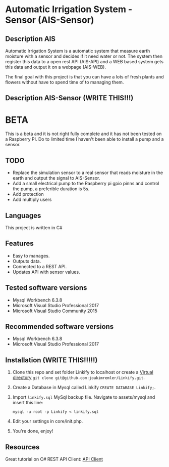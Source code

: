# Automatic Irrigation System - Sensor (AIS-Sensor)

## Description AIS
Automatic Irrigation System is a automatic system that measure earth moisture with a sensor and decides if it need water or not.
The system then register this data to a open rest API (AIS-API) and a WEB based system gets this data and output it on a webpage (AIS-WEB).

The final goal with this project is that you can have a lots of fresh plants and flowers without have to spend time of to managing them.

## Description AIS-Sensor (WRITE THIS!!!)




# BETA
This is a beta and it is not right fully complete and it has not been tested on a Raspberry PI.
Do to limited time I haven't been able to install a pump and a sensor.  

## TODO
* Replace the simulation sensor to a real sensor that reads moisture in the earth and output the signal to AIS-Sensor.
* Add a small electrical pump to the Raspberry pi gpio pinns and control the pump, a preferible duration is 5s.
* Add protection
* Add multiply users

## Languages
This project is written in C#

## Features
* Easy to manages.
* Outputs data.
* Connected to a REST API.
* Updates API with sensor values.


## Tested software versions
* Mysql Workbench 6.3.8
* Microsoft Visual Studio Professional 2017
* Microsoft Visual Studio Community 2015

## Recommended software versions
* Mysql Workbench 6.3.8
* Microsoft Visual Studio Professional 2017

## Installation (WRITE THIS!!!!!)
1. Clone this repo and set folder Linkify to localhost or create a [Virtual directory](https://en.wikipedia.org/wiki/Virtual_directory)
  `git clone git@github.com:joakimremler/Linkify.git`.

2. Create a Database in Mysql called Linkify `CREATE DATABASE Linkify;`.

3. Import `linkify.sql` MySql backup file. Navigate to assets/mysql and insert this line:

    `mysql -u root -p Linkify < linkify.sql`

4. Edit your settings in core/init.php.

5. You're done, enjoy!

## Resources
Great tutorial on C# REST API Client:
[API Client](https://www.youtube.com/watch?v=i1HSG7ttDtM)
